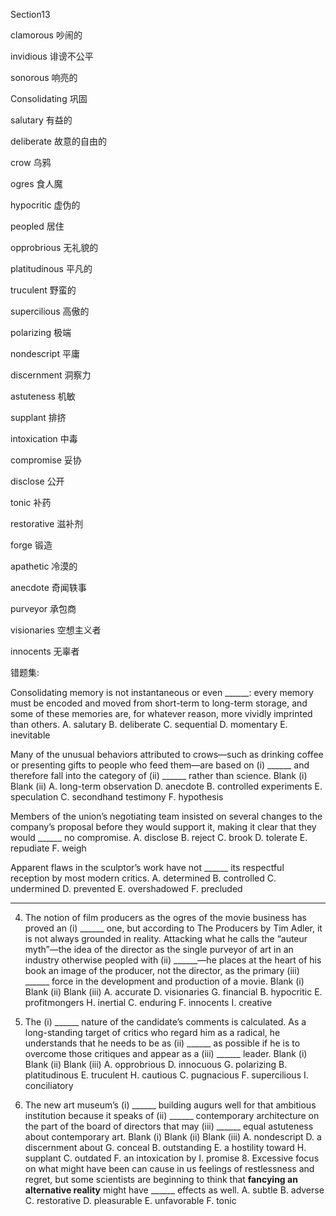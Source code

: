 Section13

clamorous	吵闹的

invidious	诽谤不公平

sonorous	响亮的

Consolidating	巩固

salutary	有益的

deliberate	故意的自由的

crow	乌鸦

ogres	食人魔

hypocritic	虚伪的

peopled	居住

opprobrious 	无礼貌的

platitudinous	平凡的

truculent	野蛮的

supercilious	高傲的

polarizing	极端

nondescript	平庸

discernment	洞察力

astuteness	机敏

supplant	排挤

intoxication 中毒

compromise	妥协

disclose	公开

tonic	补药

restorative	滋补剂

forge	锻造

apathetic	冷漠的

anecdote	奇闻轶事

purveyor	承包商

visionaries	空想主义者

innocents	无辜者



错题集:

Consolidating memory is not instantaneous or even ______: every memory must be encoded and moved from short-term to long-term storage, and some of these memories are, for whatever reason, more vividly imprinted than others.
A. salutary
B. deliberate
C. sequential
D. momentary
E. inevitable

Many of the unusual behaviors attributed to crows—such as drinking coffee or presenting gifts to people who feed them—are based on (i) ______ and therefore fall into the category of (ii) ______ rather than science.
Blank (i) Blank (ii)
A. long-term observation D. anecdote
B. controlled experiments E. speculation
C. secondhand testimony F. hypothesis

Members of the union’s negotiating team insisted on several changes to the company’s proposal before they would support it, making it clear that they would ______ no compromise.
A. disclose
B. reject
C. brook
D. tolerate
E. repudiate
F. weigh

Apparent flaws in the sculptor’s work have not ______ its respectful reception by most modern critics.
A. determined
B. controlled
C. undermined
D. prevented
E. overshadowed
F. precluded

---

4. The notion of film producers as the ogres of the movie business has proved an (i) ______ one, but according to The Producers by Tim Adler, it is not always grounded in reality. Attacking what he calls the “auteur myth”—the idea of the director as the single purveyor of art in an industry otherwise peopled with (ii) ______—he places at the heart of his book an image of the producer, not the director, as the primary (iii) ______ force in the development and production of a movie.
   Blank (i) Blank (ii) Blank (iii)
   A. accurate D. visionaries G. financial
   B. hypocritic E. profitmongers H. inertial
   C. enduring F. innocents I. creative
5. The (i) ______ nature of the candidate’s comments is calculated. As a long-standing target of critics who regard him as a radical, he understands that he needs to be as (ii) ______ as possible if he is to overcome those critiques and appear as a (iii) ______ leader.
   Blank (i) Blank (ii) Blank (iii)
   A. opprobrious D. innocuous G. polarizing
   B. platitudinous E. truculent H. cautious
   C. pugnacious F. supercilious I. conciliatory



6. The new art museum’s (i) ______ building augurs well for that ambitious institution because it speaks of (ii) ______ contemporary architecture on the part of the board of directors that may (iii) ______ equal astuteness about contemporary art.
   Blank (i) Blank (ii) Blank (iii)
   A. nondescript D. a discernment about G. conceal
   B. outstanding E. a hostility toward H. supplant
   C. outdated F. an intoxication by I. promise
   8. Excessive focus on what might have been can cause in us feelings of restlessness and regret, but some scientists are beginning to think that __fancying an alternative reality__ might have ______ effects as well.
      A. subtle
      B. adverse
      C. restorative
      D. pleasurable
      E. unfavorable
      F. tonic